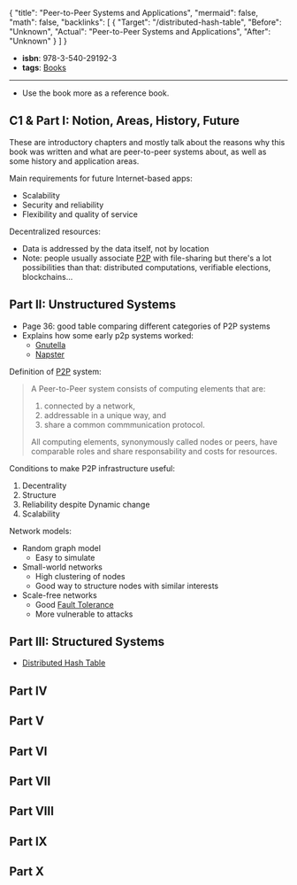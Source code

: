 {
	"title": "Peer-to-Peer Systems and Applications",
	"mermaid": false,
	"math": false,
	"backlinks": [
		{
			"Target": "/distributed-hash-table",
			"Before": "Unknown",
			"Actual": "Peer-to-Peer Systems and Applications",
			"After": "Unknown"
		}
	]
}

- **isbn**: 978-3-540-29192-3
- **tags**: [Books](/books/)

---

- Use the book more as a reference book.

## C1 & Part I: Notion, Areas, History, Future
These are introductory chapters and mostly talk about the reasons why this book was written and what are peer-to-peer systems about, as well as some history and application areas.

Main requirements for future Internet-based apps:
- Scalability
- Security and reliability
- Flexibility and quality of service

Decentralized resources:
- Data is addressed by the data itself, not by location
- Note: people usually associate [P2P](/p2p/) with file-sharing but there's a lot possibilities than that: distributed computations, verifiable elections, blockchains...

## Part II: Unstructured Systems
- Page 36: good table comparing different categories of P2P systems
- Explains how some early p2p systems worked:
	-  [Gnutella](/gnutella/)
	-  [Napster](/napster/)

Definition of [P2P](/p2p/) system:

> A Peer-to-Peer system consists of computing elements that are:
> 1. connected by a network,
> 2. addressable in a unique way, and
> 3. share a common commmunication protocol.
> 
> All computing elements, synonymously called nodes or peers, have comparable roles and share responsability and costs for resources.

Conditions to make P2P infrastructure useful:
1. Decentrality
2. Structure
3. Reliability despite Dynamic change
4. Scalability

Network models:
- Random graph model
	- Easy to simulate
- Small-world networks
	- High clustering of nodes
	- Good way to structure nodes with similar interests
- Scale-free networks
	- Good [Fault Tolerance](/fault-tolerance/)
	- More vulnerable to attacks

## Part III: Structured Systems
- [Distributed Hash Table](/distributed-hash-table/)

## Part IV
## Part V
## Part VI
## Part VII
## Part VIII
## Part IX
## Part X